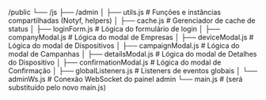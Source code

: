 /public
└── /js
    ├── /admin
    │   ├── utils.js              # Funções e instâncias compartilhadas (Notyf, helpers)
    │   ├── cache.js              # Gerenciador de cache de status
    │   ├── loginForm.js          # Lógica do formulário de login
    │   ├── companyModal.js       # Lógica do modal de Empresas
    │   ├── deviceModal.js        # Lógica do modal de Dispositivos
    │   ├── campaignModal.js      # Lógica do modal de Campanhas
    │   ├── detailsModal.js       # Lógica do modal de Detalhes do Dispositivo
    │   ├── confirmationModal.js  # Lógica do modal de Confirmação
    │   ├── globalListeners.js    # Listeners de eventos globais
    │   └── adminWs.js            # Conexão WebSocket do painel admin
    └── main.js                 # (será substituído pelo novo main.js)